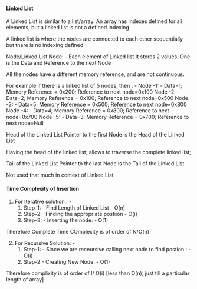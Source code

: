 ####  Linked List 

A Linked List is similar to a list/array.
An array has indexes defined for all elements, but a linked list is not a defined indexing. 

A linked list is where the nodes are connected to each other sequentially but there is no indexing defined. 


Node/Linked List Node: - Each element of Linked list
It stores 2 values; One is the Data and Reference to the next Node

All the nodes have a different memory reference, and are not continuous. 



For example if there is a linked list of 5 nodes, then : - 
Node -1: - Data=1; Memory Reference = 0x200; Reference to next node=0x100
Node -2: - Data=2; Memory Reference = 0x100; Reference to next node=0x500
Node -3: - Data=5; Memory Reference = 0x500; Reference to next node=0x800
Node -4: - Data=4; Memory Reference = 0x800; Reference to next node=0x700
Node -5: - Data=3; Memory Reference = 0x700; Reference to next node=Null

Head of the Linked List
Pointer to the first Node is the Head of the Linked List

Having the head of the linked list; allows to traverse the complete linked list;

Tail of the Linked List
Pointer to the last Node is the Tail of the Linked List

Not used that much in context of Linked List


#### Time Complexity of Insertion 

1. For Iterative solution : -
   1. Step-1: - Find Length of Linked List - O(n)
   2. Step-2:- Finding the appropriate postiion - O(i)
   3. Step-3: - Inserting the node: - O(1)

Therefore Complete Time COmplexity is of order of N/O(n)

2. For Recursive Solution: - 
   1. Step-1: - Since we are receursive calling next node to find postion : - O(i)
   2. Step-2:-  Creating New Node: - O(1)

Therefore complixity is of order of I/ O(i) [less than O(n), just till a particular length of array]